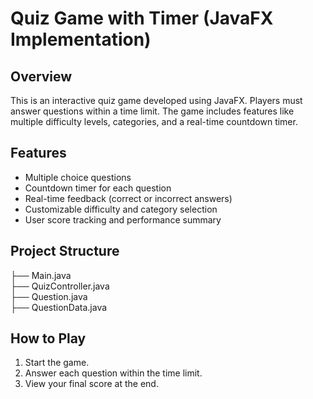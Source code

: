 
# Quiz Game with Timer (JavaFX Implementation)

## Overview
This is an interactive quiz game developed using JavaFX. Players must answer questions within a time limit. The game includes features like multiple difficulty levels, categories, and a real-time countdown timer.

## Features
- Multiple choice questions
- Countdown timer for each question
- Real-time feedback (correct or incorrect answers)
- Customizable difficulty and category selection
- User score tracking and performance summary

## Project Structure

├── Main.java              
├── QuizController.java   
├── Question.java          
├── QuestionData.java      




## How to Play
1. Start the game.
2. Answer each question within the time limit.
3. View your final score at the end.

